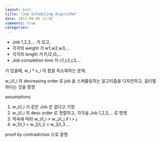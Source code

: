 ```yaml
---
layout: post
title: "Job Scheduling Algorithm"
date: 2013-09-06 11:02
comments: true
categories: 
---
```


- Job 1,2,3,... 가 있고,
- 각각의 weight 가 w1,w2,w3,...
- 각각의 length 가 l1,l2,l3,...
- Job completion time 이 c1,c2,c3,...

가 있을때, w_i * c_i 의 합을 최소화하는 문제.

w_i/l_i 의 decreasing order 로 job 을 스케쥴링하는 알고리즘을 디자인하고, 옵티멀하다는 것을 증명
 
assumptions

1. w_i/l_i 가 같은 Job 은 없다고 가정
2. w_i/l_i 의 desc order 로 정렬하고, 각각을 Job 1,2,3,... 로 명명
3. 약속에 따라 w_i/l_i > w_j/l_j if i > j
4. w_1/l_1 > w_2/l_2 > w_3/l_3 ...

proof by contradiction 으로 증명.
